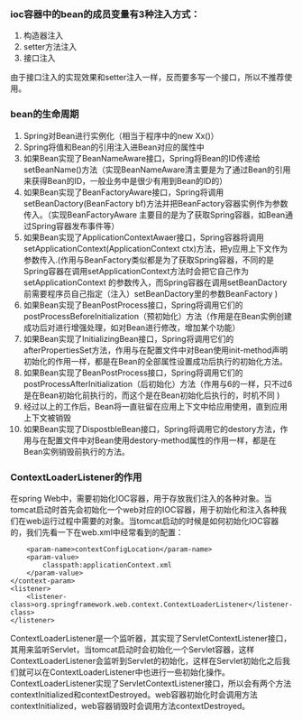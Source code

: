 ### ioc容器中的bean的成员变量有3种注入方式：

1. 构造器注入
2. setter方法注入
3. 接口注入

由于接口注入的实现效果和setter注入一样，反而要多写一个接口，所以不推荐使用。

### bean的生命周期

1. Spring对Bean进行实例化（相当于程序中的new Xx()）
2. Spring将值和Bean的引用注入进Bean对应的属性中
3. 如果Bean实现了BeanNameAware接口，Spring将Bean的ID传递给setBeanName()方法（实现BeanNameAware清主要是为了通过Bean的引用来获得Bean的ID，一般业务中是很少有用到Bean的ID的）
4. 如果Bean实现了BeanFactoryAware接口，Spring将调用setBeanDactory(BeanFactory bf)方法并把BeanFactory容器实例作为参数传入。（实现BeanFactoryAware 主要目的是为了获取Spring容器，如Bean通过Spring容器发布事件等）
5. 如果Bean实现了ApplicationContextAwaer接口，Spring容器将调用setApplicationContext(ApplicationContext ctx)方法，把y应用上下文作为参数传入.(作用与BeanFactory类似都是为了获取Spring容器，不同的是Spring容器在调用setApplicationContext方法时会把它自己作为setApplicationContext 的参数传入，而Spring容器在调用setBeanDactory前需要程序员自己指定（注入）setBeanDactory里的参数BeanFactory )
6. 如果Bean实现了BeanPostProcess接口，Spring将调用它们的postProcessBeforeInitialization（预初始化）方法（作用是在Bean实例创建成功后对进行增强处理，如对Bean进行修改，增加某个功能）
7. 如果Bean实现了InitializingBean接口，Spring将调用它们的afterPropertiesSet方法，作用与在配置文件中对Bean使用init-method声明初始化的作用一样，都是在Bean的全部属性设置成功后执行的初始化方法。
8. 如果Bean实现了BeanPostProcess接口，Spring将调用它们的postProcessAfterInitialization（后初始化）方法（作用与6的一样，只不过6是在Bean初始化前执行的，而这个是在Bean初始化后执行的，时机不同 )
9. 经过以上的工作后，Bean将一直驻留在应用上下文中给应用使用，直到应用上下文被销毁
10. 如果Bean实现了DispostbleBean接口，Spring将调用它的destory方法，作用与在配置文件中对Bean使用destory-method属性的作用一样，都是在Bean实例销毁前执行的方法。

### ContextLoaderListener的作用

在spring Web中，需要初始化IOC容器，用于存放我们注入的各种对象。当tomcat启动时首先会初始化一个web对应的IOC容器，用于初始化和注入各种我们在web运行过程中需要的对象。当tomcat启动的时候是如何初始化IOC容器的，我们先看一下在web.xml中经常看到的配置：

``` <context-param>  
    <param-name>contextConfigLocation</param-name>  
    <param-value>  
        classpath:applicationContext.xml  
    </param-value>  
</context-param>  
<listener>  
    <listener-class>org.springframework.web.context.ContextLoaderListener</listener-class>  
</listener> 
```

ContextLoaderListener是一个监听器，其实现了ServletContextListener接口，其用来监听Servlet，当tomcat启动时会初始化一个Servlet容器，这样ContextLoaderListener会监听到Servlet的初始化，这样在Servlet初始化之后我们就可以在ContextLoaderListener中也进行一些初始化操作。ContextLoaderListener实现了ServletContextListener接口，所以会有两个方法contextInitialized和contextDestroyed。web容器初始化时会调用方法contextInitialized，web容器销毁时会调用方法contextDestroyed。
